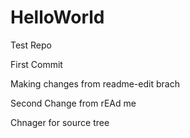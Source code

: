 # HelloWorld
Test Repo

First Commit

Making changes from readme-edit brach

Second Change from rEAd me          


Chnager for source tree

